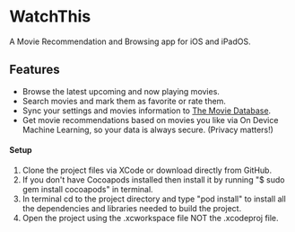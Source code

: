 # WatchThis
A Movie Recommendation and Browsing app for iOS and iPadOS.

## Features
- Browse the latest upcoming and now playing movies.
- Search movies and mark them as favorite or rate them.
- Sync your settings and movies information to [The Movie Database](https://www.themoviedb.org/).
- Get movie recommendations based on movies you like via On Device Machine Learning, so your data is always secure. (Privacy matters!)

#### Setup
1. Clone the project files via XCode or download directly from GitHub.
2. If you don't have Cocoapods installed then install it by running "$ sudo gem install cocoapods" in terminal.
3. In terminal cd to the project directory and type "pod install" to install all the dependencies and libraries needed to build the project.
4. Open the project using the .xcworkspace file NOT the .xcodeproj file.
